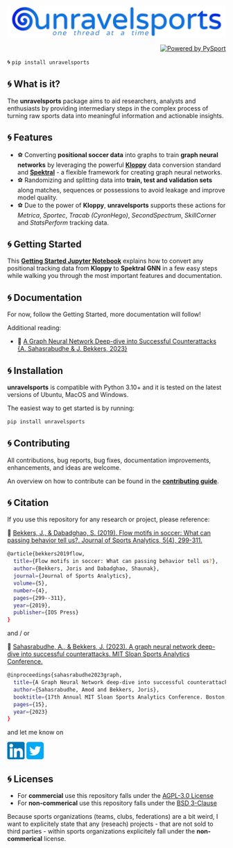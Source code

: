 ![unravelsports logo](https://github.com/UnravelSports/unravelsports.github.io/blob/main/imgs/unravelsports-5500x800-4.png?raw=true)
<div align="right">

[![Powered by PySport](https://img.shields.io/badge/powered%20by-PySport-orange.svg?style=flat&colorA=104467&colorB=007D8A)](https://pysport.org)
</div>

🌀 `pip install unravelsports`


🌀 What is it?
-----

The **unravelsports** package aims to aid researchers, analysts and enthusiasts by providing intermediary steps in the complex process of turning raw sports data into meaningful information and actionable insights.

🌀 Features
-----

- ⚽ Converting **positional soccer data** into graphs to train **graph neural networks** by leveraging the powerful [**Kloppy**](https://github.com/PySport/kloppy/tree/master) data conversion standard and [**Spektral**](https://github.com/danielegrattarola/spektral) - a flexible framework for creating graph neural networks. 
- ⚽ Randomizing and splitting data into **train, test and validation sets** along matches, sequences or possessions to avoid leakage and improve model quality.
- ⚽ Due to the power of **Kloppy**, **unravelsports** supports these actions for _Metrica_, _Sportec_, _Tracab (CyronHego)_, _SecondSpectrum_, _SkillCorner_ and _StatsPerform_ tracking data.

🌀 Getting Started
-----
This [**Getting Started Jupyter Notebook**](examples/getting_started.ipynb) explains how to convert any positional tracking data from **Kloppy** to **Spektral GNN** in a few easy steps while walking you through the most important features and documentation.

🌀 Documentation
-----
For now, follow the Getting Started, more documentation will follow!

Additional reading:
- 📖 [A Graph Neural Network Deep-dive into Successful Counterattacks {A. Sahasrabudhe & J. Bekkers, 2023}](https://github.com/USSoccerFederation/ussf_ssac_23_soccer_gnn/tree/main)

🌀 Installation
----
**unravelsports** is compatible with Python 3.10+ and it is tested on the latest versions of Ubuntu, MacOS and Windows.

The easiest way to get started is by running:

```bash
pip install unravelsports
```

🌀 Contributing
----
All contributions, bug reports, bug fixes, documentation improvements, enhancements, and ideas are welcome.

An overview on how to contribute can be found in the [**contributing guide**](CONTRIBUTING.md).

🌀 Citation
----
If you use this repository for any research or project, please reference:

📎 [Bekkers, J., & Dabadghao, S. (2019). Flow motifs in soccer: What can passing behavior tell us?. Journal of Sports Analytics, 5(4), 299-311.](https://content.iospress.com/download/journal-of-sports-analytics/jsa190290?id=journal-of-sports-analytics%2Fjsa190290)

```bash
@article{bekkers2019flow,
  title={Flow motifs in soccer: What can passing behavior tell us?},
  author={Bekkers, Joris and Dabadghao, Shaunak},
  journal={Journal of Sports Analytics},
  volume={5},
  number={4},
  pages={299--311},
  year={2019},
  publisher={IOS Press}
}
```

and / or

📎 [Sahasrabudhe, A., & Bekkers, J. (2023). A graph neural network deep-dive into successful counterattacks. MIT Sloan Sports Analytics Conference.](https://ussf-ssac-23-soccer-gnn.s3.us-east-2.amazonaws.com/public/Sahasrabudhe_Bekkers_SSAC23.pdf)

```bash
@inproceedings{sahasrabudhe2023graph,
  title={A Graph Neural Network deep-dive into successful counterattacks},
  author={Sahasrabudhe, Amod and Bekkers, Joris},
  booktitle={17th Annual MIT Sloan Sports Analytics Conference. Boston, MA, USA: MIT},
  pages={15},
  year={2023}
}
```

and let me know on 

[<img alt="alt_text" width="40px" src="https://github.com/USSoccerFederation/ussf_ssac_23_soccer_gnn/blob/main/img/linkedin.png?raw=true"/>](https://www.linkedin.com/in/joris-bekkers-33138288/)
[<img alt="alt_text" width="40px" src="https://github.com/USSoccerFederation/ussf_ssac_23_soccer_gnn/blob/main/img/twitter.png?raw=true"/>](https://twitter.com/unravelsports)

🌀 Licenses
----
- For **commercial** use this repository falls under the [AGPL-3.0 License](LICENSE-COMMERCIAL)
- For **non-commerical** use this repository falls under the [BSD 3-Clause](LICENSE-NON-COMMERICIAL)

Because sports organizations (teams, clubs, federations) are a bit weird, I want to explicitely state that any (reseach) projects - that are not sold to third parties - within sports organizations explicitely fall under the **non-commerical** license.